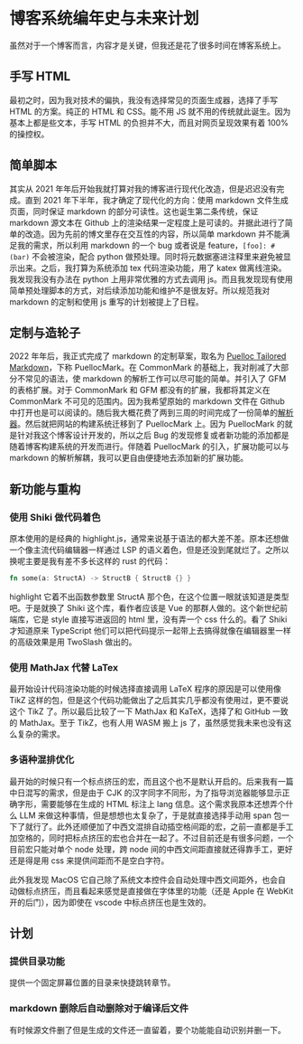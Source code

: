 <!---
hideIndex = "both"
specialPosition = ["navbar-index", "readme"]
specialShowName = "日志"
--->

# 博客系统编年史与未来计划

虽然对于一个博客而言，内容才是关键，但我还是花了很多时间在博客系统上。

## 手写 HTML

最初之时，因为我对技术的偏执，我没有选择常见的页面生成器，选择了手写 HTML 的方案。纯正的 HTML 和 CSS。能不用 JS 就不用的传统就此诞生。因为基本上都是些文本，手写 HTML 的负担并不大，而且对网页呈现效果有着 100% 的操控权。

## 简单脚本

其实从 2021 年年后开始我就打算对我的博客进行现代化改造，但是迟迟没有完成。直到 2021 年下半年，我才确定了现代化的方向：使用 markdown 文件生成页面，同时保证 markdown 的部分可读性。这也诞生第二条传统，保证 markdown 源文本在 Github 上的渲染结果一定程度上是可读的。并据此进行了简单的改造。因为先前的博文里存在交互性的内容，所以简单 markdown 并不能满足我的需求，所以利用 markdown 的一个 bug 或者说是 feature，`[foo]: #(bar)` 不会被渲染，配合 python 做预处理。同时将元数据塞进注释里来避免被显示出来。之后，我打算为系统添加 tex 代码渲染功能，用了 katex 做离线渲染。我发现我没有办法在 python 上用非常优雅的方式去调用 js。而且我发现现有使用简单预处理脚本的方式，对后续添加功能和维护不是很友好。所以规范我对 markdown 的定制和使用 js 重写的计划被提上了日程。

## 定制与造轮子

2022 年年后，我正式完成了 markdown 的定制草案，取名为 [Puelloc Tailored Markdown](https://github.com/Puellaquae/PuellocMark)，下称 PuellocMark。在 CommonMark 的基础上，我对削减了大部分不常见的语法，使 markdown 的解析工作可以尽可能的简单。并引入了 GFM 的表格扩展。对于 CommonMark 和 GFM 都没有的扩展，我都将其定义在 CommonMark 不可见的范围内。因为我希望原始的 markdown 文件在 Github 中打开也是可以阅读的。随后我大概花费了两到三周的时间完成了一份简单的[解析器](https://www.npmjs.com/package/jsptm)。然后就把网站的构建系统迁移到了 PuellocMark 上。因为 PuellocMark 的就是针对我这个博客设计开发的，所以之后 Bug 的发现修复或者新功能的添加都是随着博客构建系统的开发而进行。伴随着 PuellocMark 的引入，扩展功能可以与 markdown 的解析解耦，我可以更自由便捷地去添加新的扩展功能。

## 新功能与重构

### 使用 Shiki 做代码着色

原本使用的是经典的 highlight.js，通常来说基于语法的都大差不差。原本还想做一个像主流代码编辑器一样通过 LSP 的语义着色，但是还没到尾就烂了。之所以换呢主要是我有差不多长这样的 rust 的代码：

```rust
fn some(a: StructA) -> StructB { StructB {} }
```

highlight 它着不出函数参数里 StructA 那个色，在这个位置一眼就该知道是类型吧。于是就换了 Shiki 这个库，看作者应该是 Vue 的那群人做的。这个新世纪前端库，它是 style 直接写进返回的 html 里，没有弄一个 css 什么的。看了 Shiki 才知道原来 TypeScript 他们可以把代码提示一起带上去搞得就像在编辑器里一样的高级效果是用 TwoSlash 做出的。

### 使用 MathJax 代替 LaTex

最开始设计代码渲染功能的时候选择直接调用 LaTeX 程序的原因是可以使用像 TikZ 这样的包，但是这个代码功能做出了之后其实几乎都没有使用过，更不要说这个 TikZ 了。所以最后比较了一下 MathJax 和 KaTeX，选择了和 GitHub 一致的 MathJax。至于 TikZ，也有人用 WASM 搬上 js 了，虽然感觉我未来也没有这么复杂的需求。

### 多语种混排优化

最开始的时候只有一个标点挤压的宏，而且这个也不是默认开启的。后来我有一篇中日混写的需求，但是由于 CJK 的汉字同字不同形，为了指导浏览器能够显示正确字形，需要能够在生成的 HTML 标注上 lang 信息。这个需求我原本还想弄个什么 LLM 来做这种事情，但是想想也太复杂了，于是就直接选择手动用 span 包一下了就行了。此外还顺便加了中西文混排自动插空格间距的宏，之前一直都是手工加空格的，同时把标点挤压的宏也合并在一起了。不过目前还是有很多问题，一个目前宏只能对单个 node 处理，跨 node 间的中西文间距直接就还得靠手工，更好还是得是用 css 来提供间距而不是空白字符。

此外我发现 MacOS 它自己除了系统文本控件会自动处理中西文间距外，也会自动做标点挤压，而且看起来感觉是直接做在字体里的功能（还是 Apple 在 WebKit 开的后门），因为即使在 vscode 中标点挤压也是生效的。

## 计划

### 提供目录功能

提供一个固定屏幕位置的目录来快捷跳转章节。

### markdown 删除后自动删除对于编译后文件

有时候源文件删了但是生成的文件还一直留着，要个功能能自动识别并删一下。
